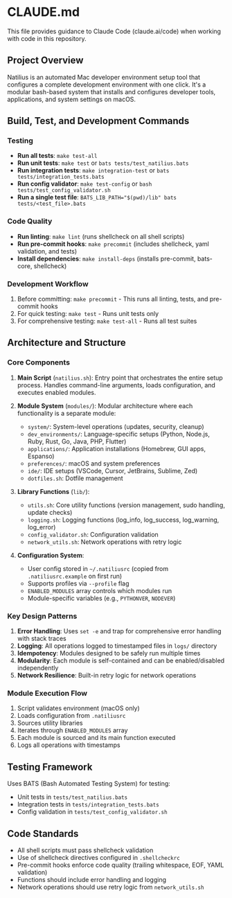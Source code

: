 # CLAUDE.md

This file provides guidance to Claude Code (claude.ai/code) when working with code in this repository.

## Project Overview

Natilius is an automated Mac developer environment setup tool that configures a complete development environment with one click. It's a modular bash-based system that installs and configures developer tools, applications, and system settings on macOS.

## Build, Test, and Development Commands

### Testing
- **Run all tests**: `make test-all`
- **Run unit tests**: `make test` or `bats tests/test_natilius.bats`
- **Run integration tests**: `make integration-test` or `bats tests/integration_tests.bats`
- **Run config validator**: `make test-config` or `bash tests/test_config_validator.sh`
- **Run a single test file**: `BATS_LIB_PATH="$(pwd)/lib" bats tests/<test_file>.bats`

### Code Quality
- **Run linting**: `make lint` (runs shellcheck on all shell scripts)
- **Run pre-commit hooks**: `make precommit` (includes shellcheck, yaml validation, and tests)
- **Install dependencies**: `make install-deps` (installs pre-commit, bats-core, shellcheck)

### Development Workflow
1. Before committing: `make precommit` - This runs all linting, tests, and pre-commit hooks
2. For quick testing: `make test` - Runs unit tests only
3. For comprehensive testing: `make test-all` - Runs all test suites

## Architecture and Structure

### Core Components

1. **Main Script** (`natilius.sh`): Entry point that orchestrates the entire setup process. Handles command-line arguments, loads configuration, and executes enabled modules.

2. **Module System** (`modules/`): Modular architecture where each functionality is a separate module:
   - `system/`: System-level operations (updates, security, cleanup)
   - `dev_environments/`: Language-specific setups (Python, Node.js, Ruby, Rust, Go, Java, PHP, Flutter)
   - `applications/`: Application installations (Homebrew, GUI apps, Espanso)
   - `preferences/`: macOS and system preferences
   - `ide/`: IDE setups (VSCode, Cursor, JetBrains, Sublime, Zed)
   - `dotfiles.sh`: Dotfile management

3. **Library Functions** (`lib/`):
   - `utils.sh`: Core utility functions (version management, sudo handling, update checks)
   - `logging.sh`: Logging functions (log_info, log_success, log_warning, log_error)
   - `config_validator.sh`: Configuration validation
   - `network_utils.sh`: Network operations with retry logic

4. **Configuration System**:
   - User config stored in `~/.natiliusrc` (copied from `.natiliusrc.example` on first run)
   - Supports profiles via `--profile` flag
   - `ENABLED_MODULES` array controls which modules run
   - Module-specific variables (e.g., `PYTHONVER`, `NODEVER`)

### Key Design Patterns

1. **Error Handling**: Uses `set -e` and trap for comprehensive error handling with stack traces
2. **Logging**: All operations logged to timestamped files in `logs/` directory
3. **Idempotency**: Modules designed to be safely run multiple times
4. **Modularity**: Each module is self-contained and can be enabled/disabled independently
5. **Network Resilience**: Built-in retry logic for network operations

### Module Execution Flow

1. Script validates environment (macOS only)
2. Loads configuration from `.natiliusrc`
3. Sources utility libraries
4. Iterates through `ENABLED_MODULES` array
5. Each module is sourced and its main function executed
6. Logs all operations with timestamps

## Testing Framework

Uses BATS (Bash Automated Testing System) for testing:
- Unit tests in `tests/test_natilius.bats`
- Integration tests in `tests/integration_tests.bats`
- Config validation in `tests/test_config_validator.sh`

## Code Standards

- All shell scripts must pass shellcheck validation
- Use of shellcheck directives configured in `.shellcheckrc`
- Pre-commit hooks enforce code quality (trailing whitespace, EOF, YAML validation)
- Functions should include error handling and logging
- Network operations should use retry logic from `network_utils.sh`
